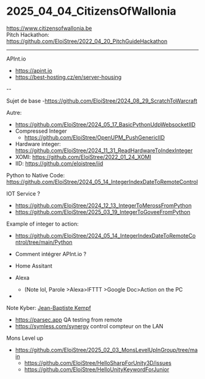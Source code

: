 # 2025_04_04_CitizensOfWallonia

https://www.citizensofwallonia.be   
Pitch Hackathon: https://github.com/EloiStree/2022_04_20_PitchGuideHackathon  


------

APInt.io
- https://apint.io
- https://best-hosting.cz/en/server-housing

--


Sujet de base
-https://github.com/EloiStree/2024_08_29_ScratchToWarcraft


Autre:
- https://github.com/EloiStree/2024_05_17_BasicPythonUdpWebsocketIID
- Compressed Integer
  -  https://github.com/EloiStree/OpenUPM_PushGenericIID
- Hardware integer: https://github.com/EloiStree/2024_11_31_ReadHardwareToIndexInteger
- XOMI: https://github.com/EloiStree/2022_01_24_XOMI
- IID: https://github.com/eloistree/iid


Python to Native Code:
https://github.com/EloiStree/2024_05_14_IntegerIndexDateToRemoteControl

IOT Service ?
- https://github.com/EloiStree/2024_12_13_IntegerToMerossFromPython
- https://github.com/EloiStree/2025_03_19_IntegerToGoveeFromPython

Example of integer to action:
- https://github.com/EloiStree/2024_05_14_IntegerIndexDateToRemoteControl/tree/main/Python

- Comment intégrer APInt.io ?
 - Home Assitant
 - Alexa
   - (Note lol, Parole >Alexa>IFTTT >Google Doc>Action on the PC 
 - 


Note Kyber:  [Jean-Baptiste Kempf](https://www.youtube.com/watch?v=0Vtg245ZDbU)
- https://parsec.app QA testing from remote
- https://symless.com/synergy control compteur on the LAN

Mons Level up
- https://github.com/EloiStree/2025_02_03_MonsLevelUpInGroup/tree/main
  -  https://github.com/EloiStree/HelloSharpForUnity3D/issues
  -  https://github.com/EloiStree/HelloUnityKeywordForJunior
